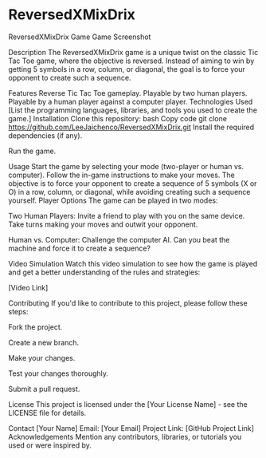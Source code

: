 # ReversedXMixDrix
ReversedXMixDrix Game
Game Screenshot <!-- Add a screenshot if you have one -->

Description
The ReversedXMixDrix game is a unique twist on the classic Tic Tac Toe game, where the objective is reversed. Instead of aiming to win by getting 5 symbols in a row, column, or diagonal, the goal is to force your opponent to create such a sequence.

Features
Reverse Tic Tac Toe gameplay.
Playable by two human players.
Playable by a human player against a computer player.
Technologies Used
[List the programming languages, libraries, and tools you used to create the game.]
Installation
Clone this repository:
bash
Copy code
git clone https://github.com/LeeJaichenco/ReversedXMixDrix.git
Install the required dependencies (if any).

Run the game.

Usage
Start the game by selecting your mode (two-player or human vs. computer).
Follow the in-game instructions to make your moves.
The objective is to force your opponent to create a sequence of 5 symbols (X or O) in a row, column, or diagonal, while avoiding creating such a sequence yourself.
Player Options
The game can be played in two modes:

Two Human Players: Invite a friend to play with you on the same device. Take turns making your moves and outwit your opponent.

Human vs. Computer: Challenge the computer AI. Can you beat the machine and force it to create a sequence?

Video Simulation
Watch this video simulation to see how the game is played and get a better understanding of the rules and strategies:

[Video Link]

Contributing
If you'd like to contribute to this project, please follow these steps:

Fork the project.

Create a new branch.

Make your changes.

Test your changes thoroughly.

Submit a pull request.

License
This project is licensed under the [Your License Name] - see the LICENSE file for details.

Contact
[Your Name]
Email: [Your Email]
Project Link: [GitHub Project Link]
Acknowledgements
Mention any contributors, libraries, or tutorials you used or were inspired by.
